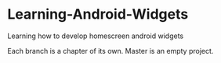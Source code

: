 # Learning-Android-Widgets
Learning how to develop homescreen android widgets

Each branch is a chapter of its own. Master is an empty project.
